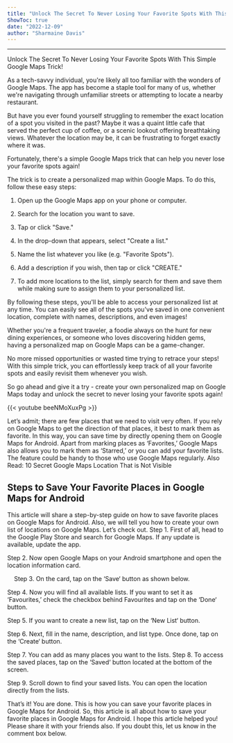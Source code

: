 ```yaml
---
title: "Unlock The Secret To Never Losing Your Favorite Spots With This Simple Google Maps Trick!"
ShowToc: true 
date: "2022-12-09"
author: "Sharmaine Davis"
---
```

*****
Unlock The Secret To Never Losing Your Favorite Spots With This Simple Google Maps Trick!

As a tech-savvy individual, you're likely all too familiar with the wonders of Google Maps. The app has become a staple tool for many of us, whether we're navigating through unfamiliar streets or attempting to locate a nearby restaurant.

But have you ever found yourself struggling to remember the exact location of a spot you visited in the past? Maybe it was a quaint little cafe that served the perfect cup of coffee, or a scenic lookout offering breathtaking views. Whatever the location may be, it can be frustrating to forget exactly where it was.

Fortunately, there's a simple Google Maps trick that can help you never lose your favorite spots again!

The trick is to create a personalized map within Google Maps. To do this, follow these easy steps:

1. Open up the Google Maps app on your phone or computer.

2. Search for the location you want to save.

3. Tap or click "Save."

4. In the drop-down that appears, select "Create a list."

5. Name the list whatever you like (e.g. "Favorite Spots").

6. Add a description if you wish, then tap or click "CREATE."

7. To add more locations to the list, simply search for them and save them while making sure to assign them to your personalized list.

By following these steps, you'll be able to access your personalized list at any time. You can easily see all of the spots you've saved in one convenient location, complete with names, descriptions, and even images!

Whether you're a frequent traveler, a foodie always on the hunt for new dining experiences, or someone who loves discovering hidden gems, having a personalized map on Google Maps can be a game-changer.

No more missed opportunities or wasted time trying to retrace your steps! With this simple trick, you can effortlessly keep track of all your favorite spots and easily revisit them whenever you wish.

So go ahead and give it a try - create your own personalized map on Google Maps today and unlock the secret to never losing your favorite spots again!

{{< youtube beeNMoXuxPg >}} 



Let’s admit; there are few places that we need to visit very often. If you rely on Google Maps to get the direction of that places, it best to mark them as favorite. In this way, you can save time by directly opening them on Google Maps for Android.
Apart from marking places as ‘Favorites,’ Google Maps also allows you to mark them as ‘Starred,’ or you can add your favorite lists. The feature could be handy to those who use Google Maps regularly.
Also Read: 10 Secret Google Maps Location That is Not Visible

 
## Steps to Save Your Favorite Places in Google Maps for Android


This article will share a step-by-step guide on how to save favorite places on Google Maps for Android. Also, we will tell you how to create your own list of locations on Google Maps. Let’s check out.
Step 1. First of all, head to the Google Play Store and search for Google Maps. If any update is available, update the app.

Step 2. Now open Google Maps on your Android smartphone and open the location information card.

 
 
Step 3. On the card, tap on the ‘Save‘ button as shown below.

Step 4. Now you will find all available lists. If you want to set it as ‘Favourites,’ check the checkbox behind Favourites and tap on the ‘Done‘ button.

Step 5. If you want to create a new list, tap on the ‘New List‘ button.

Step 6. Next, fill in the name, description, and list type. Once done, tap on the ‘Create‘ button.

Step 7. You can add as many places you want to the lists.
Step 8. To access the saved places, tap on the ‘Saved‘ button located at the bottom of the screen.

Step 9. Scroll down to find your saved lists. You can open the location directly from the lists.

That’s it! You are done. This is how you can save your favorite places in Google Maps for Android.
So, this article is all about how to save your favorite places in Google Maps for Android. I hope this article helped you! Please share it with your friends also. If you doubt this, let us know in the comment box below.





